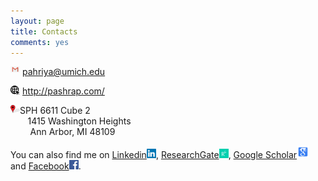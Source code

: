 ```yaml
---
layout: page
title: Contacts
comments: yes
---
```




[<img align="left" src="/media/image/gmail.jpg" height="3%" width="3%">](pahriya@umich.edu)  <pahriya@umich.edu><br/>

[<img align="left" src="/media/image/website.png" height="3%" width="3%">](http://pashrap.com/)  <http://pashrap.com/><br/>

<img align="left" src="/media/image/address.png" height="3%" width="3%">   SPH 6611 Cube 2
 <br/>        1415 Washington Heights
 <br/>         Ann Arbor, MI 48109
 
 You can also find me on [Linkedin<img src="/media/image/linkedin.png" width="15" height="15">](https://www.linkedin.com/in/pahriya-ashrap-paheliya-aixilafu-084900108/), [ResearchGate<img src="/media/image/researchgate.png" width="15" height="15">](https://www.researchgate.net/profile/Paheliya_Aixilafu), [Google Scholar<img src="/media/image/googlescholar.png" width="20" height="20">](https://scholar.google.com/citations?user=O83SoRkAAAAJ&hl=en) and [Facebook<img src="/media/image/facebook.png" width="15" height="15">](https://www.facebook.com/paheliya.aixilafu).


